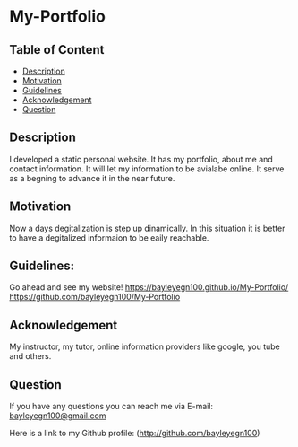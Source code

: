 # My-Portfolio

## Table of Content
- [Description](#description)
- [Motivation](#motivation)
- [Guidelines](#guidelines)
- [Acknowledgement](#acknowledgement)
- [Question](#question)

## Description 

I developed a static personal website. It has my portfolio, about me and contact information. 
It will let my information to be avialabe online. It serve as a begning to advance it in the near future. 

## Motivation 

Now a days degitalization is step up dinamically. In this situation it is better to have a degitalized informaion to be eaily reachable.


## Guidelines: 

Go ahead and see my website!
https://bayleyegn100.github.io/My-Portfolio/
https://github.com/bayleyegn100/My-Portfolio

## Acknowledgement

My instructor, my tutor, online information providers like google, you tube and others.  

## Question

If you have any questions you can reach me via E-mail: bayleyegn100@gmail.com 

Here is a link to my Github profile: (http://github.com/bayleyegn100)



